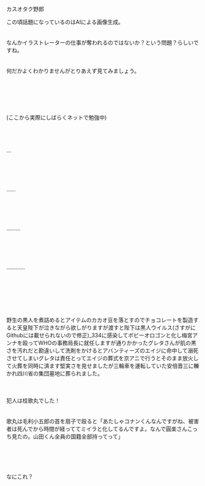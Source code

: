 <p>カスオタク野郎</p>
<p>
この頃話題になっているのはAIによる画像生成。<br>
<br>
<br>
なんかイラストレーターの仕事が奪われるのではないか？という問題？らしいですね。<br>
<br>
<br>
何だかよくわかりませんがとりあえず見てみましょう。<br>
<br>
<br>
<br>
<br>
<br>
<br>
(ここから実際にしばらくネットで勉強中)<br>
<br>
<br>
<br>
<br>
…<br>
<br>
<br>
<br>
<br>
<br>
……<br>
<br>
<br>
<br>
<br>
<br>
………<br>
<br>
<br>
<br>
<br>
<br>
…………<br>
<br>
<br>
<br>
<br>
<br>
<br>
<br>
野生の黒人を煮詰めるとアイテムのカカオ豆を落とすのでチョコレートを製造すると天皇陛下が泣きながら欲しがりますが渡すと陛下は黒人ウイルス(さすがにGithubには載せられないので修正)_334に感染してボビーオロゴンと化し梅宮アンナを殴ってWHOの事務局長に就任しますが通りかかったグレタさんが肌の黒さを汚れだと勘違いして洗剤をかけるとアバンティーズのエイジに命中して溺死させてしまいグレタは責任とってエイジの葬式を京アニで行うとそのまま放火して火葬を同時に済ます堅実さを見せましたが三輪車を運転していた安倍晋三に轢かれ四川省の集団墓地に葬られました。<br>
<br>
<br>
<br>
犯人は桂歌丸でした！<br>
<br>
<br>
歌丸は毛利小五郎の首を扇子で殴ると「あたしゃコナンくんなんですがね、被害者は死んでから時間が経っててミイラと化してるんですよ。なんで圓楽さんこっち見たの。山田くん全員の国籍全部持ってって」<br>
<br>
<br>
<br>
<br>
<br>
なにこれ？<br>
</p>
  
<!--
**aatame3/aatame3** is a ✨ _special_ ✨ repository because its `README.md` (this file) appears on your GitHub profile.

Here are some ideas to get you started:

- 🔭 I’m currently working on ...
- 🌱 I’m currently learning ...
- 👯 I’m looking to collaborate on ...
- 🤔 I’m looking for help with ...
- 💬 Ask me about ...
- 📫 How to reach me: ...
- 😄 Pronouns: ...
- ⚡ Fun fact: ...
-->
